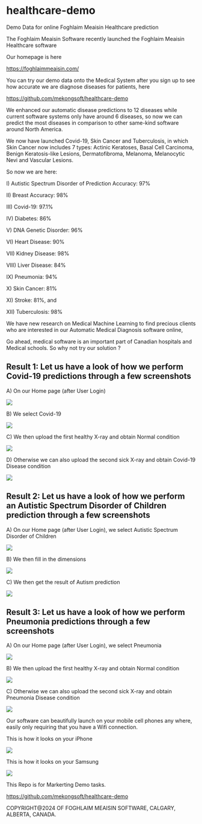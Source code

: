 # healthcare-demo
Demo Data for online Foghlaim Meaisin Healthcare prediction

The Foghlaim Meaisin Software recently launched the Foghlaim Meaisin Healthcare software

Our homepage is here

https://foghlaimmeaisin.com/

You can try our demo data onto the Medical System after you sign up to see how accurate we are diagnose diseases for patients, here

https://github.com/mekongsoft/healthcare-demo

We enhanced our automatic disease predictions to 12 diseases while current software systems only have around 6 diseases, so now we can predict the most diseases in comparison to other same-kind software around North America.

We now have launched Covid-19, Skin Cancer and Tuberculosis, in which Skin Cancer now includes 7 types: Actinic Keratoses, Basal Cell Carcinoma, Benign Keratosis-like Lesions, Dermatofibroma, Melanoma, Melanocytic Nevi and Vascular Lesions.

So now we are here:

I) Autistic Spectrum Disorder of Prediction Accuracy: 97%

II) Breast Accuracy: 98%

III) Covid-19: 97.1%

IV) Diabetes: 86%

V) DNA Genetic Disorder: 96%

VI) Heart Disease: 90%

VII) Kidney Disease: 98%

VIII) Liver Disease: 84%

IX) Pneumonia: 94%

X) Skin Cancer: 81%

XI) Stroke: 81%, and

XII) Tuberculosis: 98%

We have new research on Medical Machine Learning to find precious clients who are interested in our Automatic Medical Diagnosis software online, 

Go ahead, medical software is an important part of Canadian hospitals and Medical schools. So why not try our solution ?

## Result 1:  Let us have a look of how we perform Covid-19 predictions through a few screenshots

A) On our Home page (after User Login)

<img src="https://github.com/mekongsoft/healthcare-demo/blob/main/screenshots/homepage.png"/>

B) We select Covid-19

<img src="https://github.com/mekongsoft/healthcare-demo/blob/main/screenshots/covid191_small.png"/>

C) We then upload the first healthy X-ray and obtain Normal condition

<img src="https://github.com/mekongsoft/healthcare-demo/blob/main/screenshots/covid192_small.png"/>

D) Otherwise we can also upload the second sick X-ray and obtain Covid-19 Disease condition

<img src="https://github.com/mekongsoft/healthcare-demo/blob/main/screenshots/covid193_small.png"/>

## Result 2: Let us have a look of how we perform an Autistic Spectrum Disorder of Children prediction through a few screenshots

A) On our Home page (after User Login), we select Autistic Spectrum Disorder of Children

<img src="https://github.com/mekongsoft/healthcare-demo/blob/main/screenshots/autism1_small.png"/>

B) We then fill in the dimensions

<img src="https://github.com/mekongsoft/healthcare-demo/blob/main/screenshots/autism2_small.png"/>

C) We then get the result of Autism prediction

<img src="https://github.com/mekongsoft/healthcare-demo/blob/main/screenshots/autism4_small.png"/>

## Result 3:  Let us have a look of how we perform Pneumonia predictions through a few screenshots

A) On our Home page (after User Login), we select Pneumonia

<img src="https://github.com/mekongsoft/healthcare-demo/blob/main/screenshots/pneumonia1_small.png"/>

B) We then upload the first healthy X-ray and obtain Normal condition

<img src="https://github.com/mekongsoft/healthcare-demo/blob/main/screenshots/pneumonia5_small.png"/>

C) Otherwise we can also upload the second sick X-ray and obtain Pneumonia Disease condition

<img src="https://github.com/mekongsoft/healthcare-demo/blob/main/screenshots/pneumonia6_small.png"/>

Our software can beautifully launch on your mobile cell phones any where, easily only requiring that you have a Wifi connection.

This is how it looks on your iPhone

<img src="https://github.com/mekongsoft/healthcare-demo/blob/main/screenshots/iPhone2.png"/>

This is how it looks on your Samsung

<img src="https://github.com/mekongsoft/healthcare-demo/blob/main/screenshots/samsung.png"/>

This Repo is for Markerting Demo tasks.

https://github.com/mekongsoft/healthcare-demo

COPYRIGHT@2024 OF FOGHLAIM MEAISIN SOFTWARE, CALGARY, ALBERTA, CANADA.
